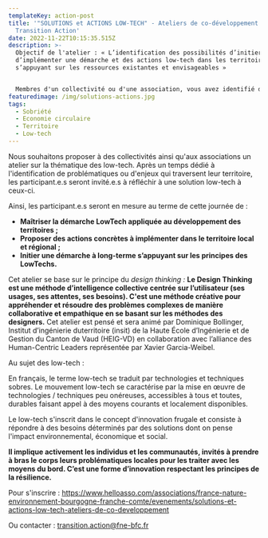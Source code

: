 ```yaml
---
templateKey: action-post
title: '"SOLUTIONS et ACTIONS LOW-TECH" - Ateliers de co-développement -
  Transition Action'
date: 2022-11-22T10:15:35.515Z
description: >-
  Objectif de l'atelier : « L’identification des possibilités d’initier et
  d’implémenter une démarche et des actions low-tech dans les territoires en
  s’appuyant sur les ressources existantes et envisageables »


  Membres d'un collectivité ou d'une association, vous avez identifié des problématiques de transition sur votre territoire ? Venez échanger et construire une solution low-tech à celle-ci en participant à un atelier de codéveloppement à Quetigny le 10 février 2023.
featuredimage: /img/solutions-actions.jpg
tags:
  - Sobriété
  - Economie circulaire
  - Territoire
  - Low-tech
---
```

<!--StartFragment-->

Nous souhaitons proposer à des collectivités ainsi qu'aux associations un atelier sur la thématique des low-tech. Après un temps dédié à l'identification de problématiques ou d'enjeux qui traversent leur territoire, les participant.e.s seront invité.e.s à réfléchir à une solution low-tech à ceux-ci.

Ainsi, les participant.e.s seront en mesure au terme de cette journée de :

* **Maîtriser la démarche LowTech appliquée au développement des territoires ;**
* **Proposer des actions concrètes à implémenter dans le territoire local et régional ;**
* **Initier une démarche à long-terme s’appuyant sur les principes des LowTechs.**

Cet atelier se base sur le principe du *design thinking :* **Le Design Thinking est une méthode d’intelligence collective centrée sur l’utilisateur (ses usages, ses attentes, ses besoins). C'est une méthode créative pour appréhender et résoudre des problèmes complexes de manière collaborative et empathique en se basant sur les méthodes des designers.** Cet atelier est pensé et sera animé par Dominique Bollinger, Institut d’ingénierie duterritoire (insit) de la Haute École d’Ingénierie et de Gestion du Canton de Vaud (HEIG-VD) en collaboration avec l’alliance des Human-Centric Leaders représentée par Xavier Garcia-Weibel.

Au sujet des low-tech :

En français, le terme low-tech se traduit par technologies et techniques sobres. Le mouvement low-tech se caractérise par la mise en œuvre de technologies / techniques peu onéreuses, accessibles à tous et toutes, durables faisant appel à des moyens courants et localement disponibles.

Le low-tech s'inscrit dans le concept d'innovation frugale et consiste à répondre à des besoins déterminés par des solutions dont on pense l'impact environnemental, économique et social. 

**Il implique activement les individus et les communautés, invités à prendre à bras le corps leurs problématiques locales pour les traiter avec les moyens du bord. C’est une forme d’innovation respectant les principes de la [](https://youmatter.world/fr/definition/resilience-definition/)résilience.**

<!--EndFragment-->

Pour s'inscrire : <https://www.helloasso.com/associations/france-nature-environnement-bourgogne-franche-comte/evenements/solutions-et-actions-low-tech-ateliers-de-co-developpement>

Ou contacter : transition.action@fne-bfc.fr